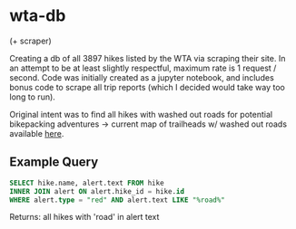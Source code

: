# wta-db
(+ scraper)

Creating a db of all 3897 hikes listed by the WTA via scraping their site. 
In an attempt to be at least slightly respectful, maximum rate is 1 request / second.
Code was initially created as a jupyter notebook, and includes bonus code to scrape all trip reports (which I decided would take way too long to run).

Original intent was to find all hikes with washed out roads for potential bikepacking adventures
-> current map of trailheads w/ washed out roads available [here](https://caltopo.com/m/0F2EB).

## Example Query
```SQL
SELECT hike.name, alert.text FROM hike 
INNER JOIN alert ON alert.hike_id = hike.id 
WHERE alert.type = "red" AND alert.text LIKE "%road%"
```
Returns: all hikes with 'road' in alert text
